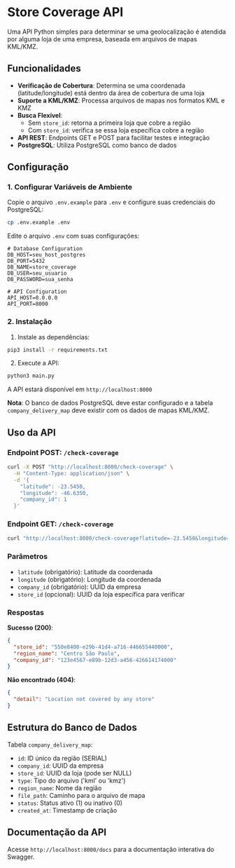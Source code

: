 # Store Coverage API

Uma API Python simples para determinar se uma geolocalização é atendida por alguma loja de uma empresa, baseada em arquivos de mapas KML/KMZ.

## Funcionalidades

- **Verificação de Cobertura**: Determina se uma coordenada (latitude/longitude) está dentro da área de cobertura de uma loja
- **Suporte a KML/KMZ**: Processa arquivos de mapas nos formatos KML e KMZ
- **Busca Flexível**: 
  - Sem `store_id`: retorna a primeira loja que cobre a região
  - Com `store_id`: verifica se essa loja específica cobre a região
- **API REST**: Endpoints GET e POST para facilitar testes e integração
- **PostgreSQL**: Utiliza PostgreSQL como banco de dados

## Configuração

### 1. Configurar Variáveis de Ambiente

Copie o arquivo `.env.example` para `.env` e configure suas credenciais do PostgreSQL:

```bash
cp .env.example .env
```

Edite o arquivo `.env` com suas configurações:

```env
# Database Configuration
DB_HOST=seu_host_postgres
DB_PORT=5432
DB_NAME=store_coverage
DB_USER=seu_usuario
DB_PASSWORD=sua_senha

# API Configuration
API_HOST=0.0.0.0
API_PORT=8000
```

### 2. Instalação

1. Instale as dependências:
```bash
pip3 install -r requirements.txt
```

2. Execute a API:
```bash
python3 main.py
```

A API estará disponível em `http://localhost:8000`

**Nota**: O banco de dados PostgreSQL deve estar configurado e a tabela `company_delivery_map` deve existir com os dados de mapas KML/KMZ.

## Uso da API

### Endpoint POST: `/check-coverage`

```bash
curl -X POST "http://localhost:8000/check-coverage" \
  -H "Content-Type: application/json" \
  -d '{
    "latitude": -23.5450,
    "longitude": -46.6350,
    "company_id": 1
  }'
```

### Endpoint GET: `/check-coverage`

```bash
curl "http://localhost:8000/check-coverage?latitude=-23.5450&longitude=-46.6350&company_id=1"
```

### Parâmetros

- `latitude` (obrigatório): Latitude da coordenada
- `longitude` (obrigatório): Longitude da coordenada  
- `company_id` (obrigatório): UUID da empresa
- `store_id` (opcional): UUID da loja específica para verificar

### Respostas

**Sucesso (200)**:
```json
{
  "store_id": "550e8400-e29b-41d4-a716-446655440000",
  "region_name": "Centro São Paulo",
  "company_id": "123e4567-e89b-12d3-a456-426614174000"
}
```

**Não encontrado (404)**:
```json
{
  "detail": "Location not covered by any store"
}
```

## Estrutura do Banco de Dados

Tabela `company_delivery_map`:
- `id`: ID único da região (SERIAL)
- `company_id`: UUID da empresa
- `store_id`: UUID da loja (pode ser NULL)
- `type`: Tipo do arquivo ('kml' ou 'kmz')
- `region_name`: Nome da região
- `file_path`: Caminho para o arquivo de mapa
- `status`: Status ativo (1) ou inativo (0)
- `created_at`: Timestamp de criação

## Documentação da API

Acesse `http://localhost:8000/docs` para a documentação interativa do Swagger.
